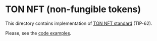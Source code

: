 
# TON NFT (non-fungible tokens)

This directory contains implementation of
[TON NFT standard][TIP-62] (TIP-62).

Please, see the [code examples](../../../test-nft.js).


[TIP-62]: https://github.com/ton-blockchain/TIPs/issues/62
